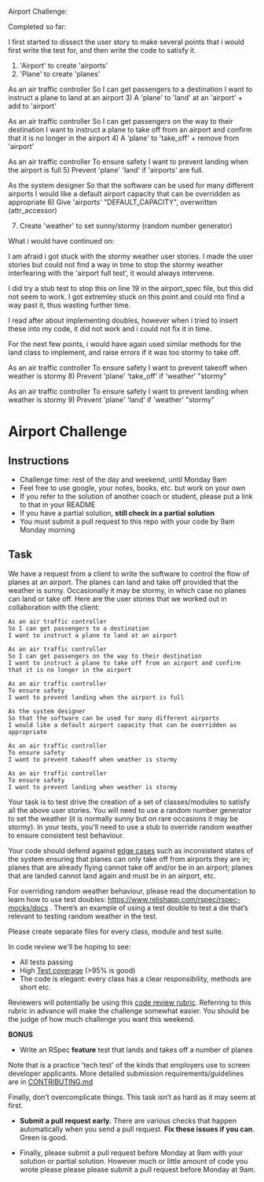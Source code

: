 
Airport Challenge:


Completed so far:

I first started to dissect the user story to make several points that i would first write the test for, and then write the code to satisfy it. 

1) 'Airport' to create 'airports'
2) 'Plane' to create 'planes'

As an air traffic controller 
So I can get passengers to a destination 
I want to instruct a plane to land at an airport
3) A 'plane' to 'land' at an 'airport' + add to 'airport'

As an air traffic controller 
So I can get passengers on the way to their destination 
I want to instruct a plane to take off from an airport and confirm that it is no longer in the airport
4) A 'plane' to 'take_off' + remove from 'airport'

As an air traffic controller 
To ensure safety 
I want to prevent landing when the airport is full 
5) Prevent 'plane' 'land' if 'airports' are full.

As the system designer
So that the software can be used for many different airports
I would like a default airport capacity that can be overridden as appropriate
6) Give 'airports' "DEFAULT_CAPACITY", overwritten                (attr_accessor)

7) Create 'weather' to set sunny/stormy (random number generator)



What i would have continued on:

I am afraid i got stuck with the stormy weather user stories. I made the user stories but could not find a way in time to stop the stormy weather interfearing with the 'airport full test', it would always intervene. 

I did try a stub test to stop this on line 19 in the airport_spec file, but this did not seem to work. I got extremley stuck on this point and could nto find a way past it, thus wasting further time. 

I read after about implementing doubles, however when i tried to insert these into my code, it did not work and i could not fix it in time. 


For the next few points, i would have again used similar methods for the land class to implement, and raise errors if it was too stormy to take off. 




As an air traffic controller 
To ensure safety 
I want to prevent takeoff when weather is stormy 
8) Prevent 'plane' 'take_off' if 'weather' "stormy"

As an air traffic controller 
To ensure safety 
I want to prevent landing when weather is stormy 
9) Prevent 'plane' 'land' if 'weather' "stormy"











Airport Challenge
=================


Instructions
---------

* Challenge time: rest of the day and weekend, until Monday 9am
* Feel free to use google, your notes, books, etc. but work on your own
* If you refer to the solution of another coach or student, please put a link to that in your README
* If you have a partial solution, **still check in a partial solution**
* You must submit a pull request to this repo with your code by 9am Monday morning


Task
-----

We have a request from a client to write the software to control the flow of planes at an airport. The planes can land and take off provided that the weather is sunny. Occasionally it may be stormy, in which case no planes can land or take off.  Here are the user stories that we worked out in collaboration with the client:

```
As an air traffic controller 
So I can get passengers to a destination 
I want to instruct a plane to land at an airport

As an air traffic controller 
So I can get passengers on the way to their destination 
I want to instruct a plane to take off from an airport and confirm that it is no longer in the airport

As an air traffic controller 
To ensure safety 
I want to prevent landing when the airport is full 

As the system designer
So that the software can be used for many different airports
I would like a default airport capacity that can be overridden as appropriate

As an air traffic controller 
To ensure safety 
I want to prevent takeoff when weather is stormy 

As an air traffic controller 
To ensure safety 
I want to prevent landing when weather is stormy 
```

Your task is to test drive the creation of a set of classes/modules to satisfy all the above user stories. You will need to use a random number generator to set the weather (it is normally sunny but on rare occasions it may be stormy). In your tests, you'll need to use a stub to override random weather to ensure consistent test behaviour.

Your code should defend against [edge cases](http://programmers.stackexchange.com/questions/125587/what-are-the-difference-between-an-edge-case-a-corner-case-a-base-case-and-a-b) such as inconsistent states of the system ensuring that planes can only take off from airports they are in; planes that are already flying cannot take off and/or be in an airport; planes that are landed cannot land again and must be in an airport, etc.

For overriding random weather behaviour, please read the documentation to learn how to use test doubles: https://www.relishapp.com/rspec/rspec-mocks/docs . There’s an example of using a test double to test a die that’s relevant to testing random weather in the test.

Please create separate files for every class, module and test suite.

In code review we'll be hoping to see:

* All tests passing
* High [Test coverage](https://github.com/makersacademy/course/blob/master/pills/test_coverage.md) (>95% is good)
* The code is elegant: every class has a clear responsibility, methods are short etc. 

Reviewers will potentially be using this [code review rubric](docs/review.md).  Referring to this rubric in advance will make the challenge somewhat easier.  You should be the judge of how much challenge you want this weekend.

**BONUS**

* Write an RSpec **feature** test that lands and takes off a number of planes

Note that is a practice 'tech test' of the kinds that employers use to screen developer applicants.  More detailed submission requirements/guidelines are in [CONTRIBUTING.md](CONTRIBUTING.md)

Finally, don’t overcomplicate things. This task isn’t as hard as it may seem at first.

* **Submit a pull request early.**  There are various checks that happen automatically when you send a pull request.  **Fix these issues if you can**.  Green is good.

* Finally, please submit a pull request before Monday at 9am with your solution or partial solution.  However much or little amount of code you wrote please please please submit a pull request before Monday at 9am.

